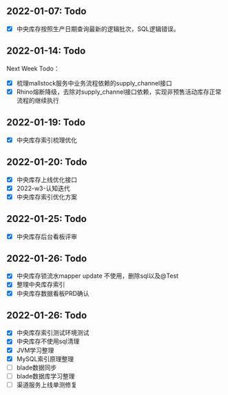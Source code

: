 ## 2022-01-07: Todo

- [x] 中央库存按照生产日期查询最新的逻辑批次，SQL逻辑错误。

## 2022-01-14: Todo

Next Week Todo：

- [x] 梳理mallstock服务中业务流程依赖的supply_channel接口
- [x] Rhino熔断降级，去除对supply_channel接口依赖，实现非预售活动库存正常流程的继续执行

## 2022-01-19: Todo

- [x] 中央库存索引梳理优化

## 2022-01-20: Todo

- [x] 中央库存上线优化接口
- [x] 2022-w3-认知迭代
- [x] 中央库存索引优化方案

## 2022-01-25: Todo

- [x] 中央库存后台看板评审

## 2022-01-26: Todo

- [x] 中央库存锁流水mapper   update  不使用，删除sql以及@Test
- [x] 整理中央库存索引
- [x] 中央库存数据看板PRD确认

## 2022-01-26: Todo

- [x] 中央库存索引测试环境测试
- [x] 中央库存不使用sql清理
- [x] JVM学习整理
- [x] MySQL索引原理整理
- [ ] blade数据同步
- [ ] blade数据库学习整理
- [ ] 渠道服务上线单测修复